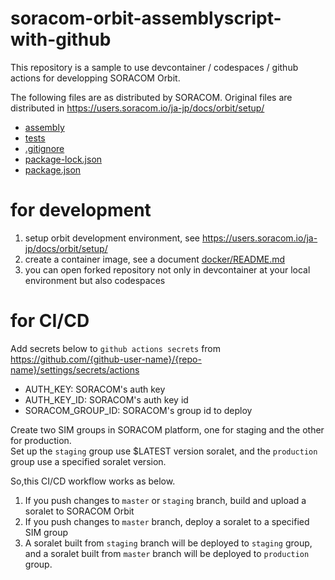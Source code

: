 # soracom-orbit-assemblyscript-with-github

This repository is a sample to use devcontainer / codespaces / github actions for developping SORACOM Orbit.

The following files are as distributed by SORACOM. Original files are distributed in https://users.soracom.io/ja-jp/docs/orbit/setup/

- [assembly](./assembly)
- [tests](./tests)
- [.gitignore](./.gitignore)
- [package-lock.json](./package-lock.json)
- [package.json](./package.json)

# for development 

1. setup orbit development environment, see https://users.soracom.io/ja-jp/docs/orbit/setup/
2. create a container image, see a document [docker/README.md](./docker/README.md)
3. you can open forked repository not only in  devcontainer at your local environment but also codespaces

# for CI/CD

Add secrets below to `github actions secrets` from https://github.com/{github-user-name}/{repo-name}/settings/secrets/actions

  - AUTH_KEY: SORACOM's auth key
  - AUTH_KEY_ID: SORACOM's auth key id
  - SORACOM_GROUP_ID: SORACOM's group id to deploy

Create two SIM groups in SORACOM platform, one for staging and the other for production.  
Set up the `staging` group use $LATEST version soralet, and the `production` group use a specified soralet version.

So,this CI/CD workflow works as below.

1. If you push changes to `master` or `staging` branch, build and upload a soralet to SORACOM Orbit
2. If you push changes to `master` branch, deploy a soralet to a specified SIM group
3. A soralet built from `staging` branch will be deployed to `staging` group, and a soralet built from `master` branch will be deployed to `production` group.


